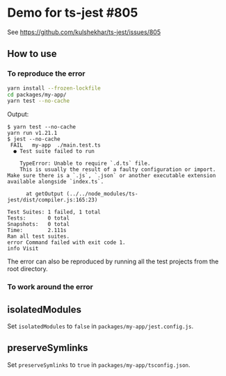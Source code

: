# Demo for ts-jest #805

See https://github.com/kulshekhar/ts-jest/issues/805

## How to use

### To reproduce the error

```sh
yarn install --frozen-lockfile
cd packages/my-app/
yarn test --no-cache
```

Output:

```shell
$ yarn test --no-cache
yarn run v1.21.1
$ jest --no-cache
 FAIL   my-app  ./main.test.ts
  ● Test suite failed to run

    TypeError: Unable to require `.d.ts` file.
    This is usually the result of a faulty configuration or import. Make sure there is a `.js`, `.json` or another executable extension available alongside `index.ts`.

      at getOutput (../../node_modules/ts-jest/dist/compiler.js:165:23)

Test Suites: 1 failed, 1 total
Tests:       0 total
Snapshots:   0 total
Time:        2.111s
Ran all test suites.
error Command failed with exit code 1.
info Visit
```

The error can also be reproduced by running all the test projects from the root directory.

### To work around the error

## isolatedModules

Set `isolatedModules` to `false` in `packages/my-app/jest.config.js`.

## preserveSymlinks

Set `preserveSymlinks` to `true` in `packages/my-app/tsconfig.json`.
